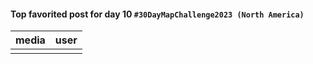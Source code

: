 #### Top favorited post for day 10 `#30DayMapChallenge2023 (North America)`
| media | user | 
|-------|------|
|  |  |